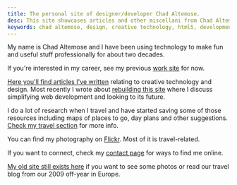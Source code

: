 ```yaml
---
title: The personal site of designer/developer Chad Altemose.
desc: This site showcases articles and other miscellani from Chad Altemose, a web designer and developer with a successful 20-year career tract.
keywords: chad altemose, design, creative technology, html5, development
---
```


My name is Chad Altemose and I have been using technology to make fun and useful stuff professionally for about two decades. 

If you're interested in my career, see my previous [work site](/work) for now.

[Here you'll find articles I've written](/articles) relating to creative technology and design. Most recently I wrote about [rebuilding this site](/articles/2013/10/12/remaking-this-site/) where I discuss simplifying web development and looking to its future.

I do a lot of research when I travel and have started saving some of those resources including maps of places to go, day plans and other suggestions. [Check my travel section](/travel) for more info.

You can find my photography on [Flickr](http://flickr.com/caltemose). Most of it is travel-related.

If you want to connect, check my [contact page](/contact) for ways to find me online.

[My old site still exists here](/site/) if you want to see some photos or read our travel blog from our 2009 off-year in Europe.